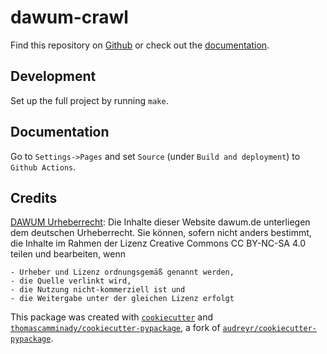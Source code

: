# dawum-crawl

Find this repository on [Github](https://github.com/thomascamminady/dawum-crawl) or check out the [documentation](https://thomascamminady.github.io/dawum-crawl).

## Development

Set up the full project by running `make`.

## Documentation

Go to `Settings->Pages` and set `Source` (under `Build and deployment`) to `Github Actions`.

## Credits

[DAWUM Urheberrecht](https://dawum.de/Urheberrecht/):
Die Inhalte dieser Website dawum.de unterliegen dem deutschen Urheberrecht. Sie können, sofern nicht anders bestimmt, die Inhalte im Rahmen der Lizenz Creative Commons CC BY-NC-SA 4.0 teilen und bearbeiten, wenn

    - Urheber und Lizenz ordnungsgemäß genannt werden,
    - die Quelle verlinkt wird,
    - die Nutzung nicht-kommerziell ist und
    - die Weitergabe unter der gleichen Lizenz erfolgt

This package was created with [`cookiecutter`](https://github.com/audreyr/cookiecutter) and [`thomascamminady/cookiecutter-pypackage`](https://github.com/thomascamminady/cookiecutter-pypackage), a fork of [`audreyr/cookiecutter-pypackage`](https://github.com/audreyr/cookiecutter-pypackage).
